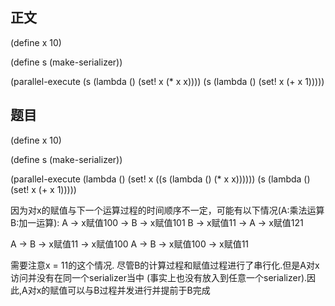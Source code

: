 正文
----------------------------
(define x 10)

(define s (make-serializer))

(parallel-execute
  (s (lambda () (set! x (* x x))))
  (s (lambda () (set! x (+ x 1)))))

题目
---------------------------
(define x 10)

(define s (make-serializer))

(parallel-execute
  (lambda () (set! x ((s (lambda () (* x x))))))
  (s (lambda () (set! x (+ x 1)))))


因为对x的赋值与下一个运算过程的时间顺序不一定，可能有以下情况(A:乘法运算 B:加一运算):
A -> x赋值100 -> B -> x赋值101
B -> x赋值11 -> A -> x赋值121

A -> B -> x赋值11 -> x赋值100
A -> B -> x赋值100 -> x赋值11

需要注意x = 11的这个情况.
尽管B的计算过程和赋值过程进行了串行化.但是A对x访问并没有在同一个serializer当中
(事实上也没有放入到任意一个serializer).因此,A对x的赋值可以与B过程并发进行并提前于B完成
